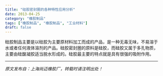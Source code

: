 ```yaml
---
title: "硅胶密封圈的各种特性应用分析"
date: 2013-04-25
category: "橡胶制品"
tags: ["橡胶制品", "橡胶制品", "工业材料"]
draft: false
---
```


硅胶制品主要是以硅胶为主要原材料加工而成的产品，是一种无毒无味，不易溶于水或者任何液体溶剂的产品。硅胶密封圈的原料是硅胶，而硅胶又属于多孔物质，主要由硅酸凝胶适当脱水形成的。硅胶最主要的特点就是具有很强的吸附作用。

---

*原文发布自：上海尚迈橡胶厂，转载时请注明出处！*
